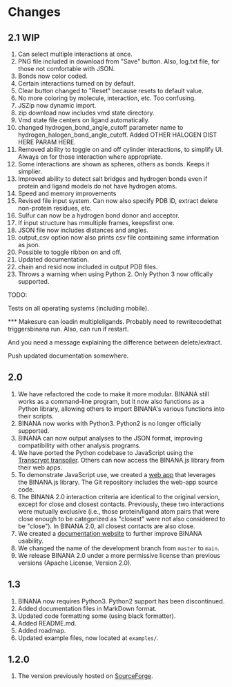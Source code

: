 Changes
=======

2.1 WIP
-------

1. Can select multiple interactions at once.
2. PNG file included in download from "Save" button. Also, log.txt file, for
   those not comfortable with JSON.
3. Bonds now color coded.
4. Certain interactions turned on by default.
5. Clear button changed to "Reset" because resets to default value.
6. No more coloring by molecule, interaction, etc. Too confusing.
7. JSZip now dynamic import.
8. zip download now includes vmd state directory.
9. Vmd state file centers on ligand automatically.
10. changed hydrogen_bond_angle_cutoff parameter name to
    hydrogen_halogen_bond_angle_cutoff. Added OTHER HALOGEN DIST HERE PARAM
    HERE.
11. Removed ability to toggle on and off cylinder interactions, to simplify UI.
    Always on for those interaction where appropriate.
12. Some interactions are shown as spheres, others as bonds. Keeps it simplier.
13. Improved ability to detect salt bridges and hydrogen bonds even if protein
    and ligand models do not have hydrogen atoms.
14. Speed and memory improvements
15. Revised file input system. Can now also specify PDB ID, extract delete
    non-protein residues, etc.
16. Sulfur can now be a hydrogen bond donor and acceptor.
17. If input structure has mmultiple frames, keepsfirst one.
18. JSON file now includes distances and angles.
19. output_csv option now also prints csv file containing same information as json.
20. Possible to toggle ribbon on and off.
21. Updated documentation.
22. chain and resid now included in output PDB files.
23. Throws a warning when using Python 2. Only Python 3 now offically supported.

TODO:

Tests on all operating systems (including mobile).

*** Makesure can loadin multipleligands. Probably need to rewritecodethat
triggersbinana run. Also, can run if restart.

And you need a message explaining the difference between delete/extract. 

Push updated documentation somewhere.

2.0
---

1. We have refactored the code to make it more modular. BINANA still works as a
   command-line program, but it now also functions as a Python library, allowing
   others to import BINANA's various functions into their scripts.
2. BINANA now works with Python3. Python2 is no longer officially supported.
3. BINANA can now output analyses to the JSON format, improving compatibility
   with other analysis programs.
4. We have ported the Python codebase to JavaScript using the [Transcrypt
   transpiler](https://www.transcrypt.org/). Others can now access the BINANA.js
   library from their web apps.
5. To demonstrate JavaScript use, we created a [web
   app](http://durrantlab.com/binana/) that leverages the BINANA.js library. The
   Git repository includes the web-app source code.
6. The BINANA 2.0 interaction criteria are identical to the original version,
   except for close and closest contacts. Previously, these two interactions
   were mutually exclusive (i.e., those protein/ligand atom pairs that were
   close enough to be categorized as "closest" were not also considered to be
   "close"). In BINANA 2.0, all closest contacts are also close.
7. We created a [documentation website](http://durrantlab.com/apps/binana/docs/)
   to further improve BINANA usability.
8. We changed the name of the development branch from `master` to `main`.
9. We release BINANA 2.0 under a more permissive license than previous versions
   (Apache License, Version 2.0). 

1.3
---

1. BINANA now requires Python3. Python2 support has been discontinued.
2. Added documentation files in MarkDown format.
3. Updated code formatting some (using black formatter).
4. Added README.md.
5. Added roadmap.
6. Updated example files, now located at `examples/`.

1.2.0
-----

1. The version previously hosted on
   [SourceForge](https://sourceforge.net/projects/binana/).
